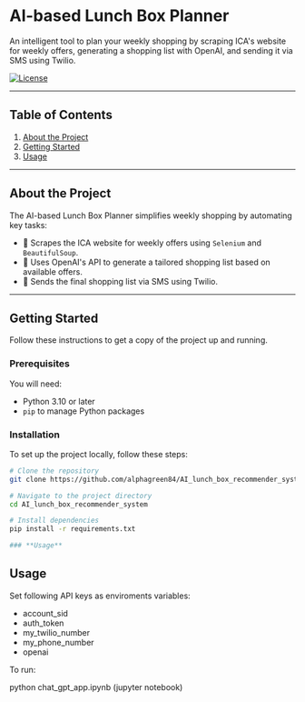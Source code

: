 # **AI-based Lunch Box Planner**

An intelligent tool to plan your weekly shopping by scraping ICA's website for weekly offers, generating a shopping list with OpenAI, and sending it via SMS using Twilio.

[![License](https://img.shields.io/badge/license-MIT-blue.svg)](LICENSE)

---

## **Table of Contents**

1. [About the Project](#about-the-project)
2. [Getting Started](#getting-started)
3. [Usage](#usage)


---

## **About the Project**

The AI-based Lunch Box Planner simplifies weekly shopping by automating key tasks:
- 🛒 Scrapes the ICA website for weekly offers using `Selenium` and `BeautifulSoup`.
- 🧠 Uses OpenAI's API to generate a tailored shopping list based on available offers.
- 📩 Sends the final shopping list via SMS using Twilio.

---

## **Getting Started**

Follow these instructions to get a copy of the project up and running.

### **Prerequisites**

You will need:
- Python 3.10 or later
- `pip` to manage Python packages

### **Installation**

To set up the project locally, follow these steps:

```bash
# Clone the repository
git clone https://github.com/alphagreen84/AI_lunch_box_recommender_system.git

# Navigate to the project directory
cd AI_lunch_box_recommender_system

# Install dependencies
pip install -r requirements.txt

### **Usage**
```


## Usage

Set following API keys as enviroments variables:

- account_sid
- auth_token
- my_twilio_number
- my_phone_number
- openai

To run:

python chat_gpt_app.ipynb (jupyter notebook)
